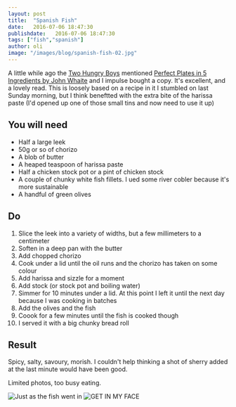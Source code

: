 ```yaml
---
layout: post
title:  "Spanish Fish"
date:   2016-07-06 18:47:30
publishdate:   2016-07-06 18:47:30
tags: ["fish","spanish"]
author: oli
image: "/images/blog/spanish-fish-02.jpg"
---
```


A little while ago the [Two Hungry Boys](http://twohungryboys.uk/) mentioned [Perfect Plates in 5 Ingredients by John Whaite](http://amzn.to/29jujvw) and I impulse bought a copy.  It's excellent, and a lovely read.  This is loosely based on a recipe in it I stumbled on last Sunday morning, but I think beneftted with the extra bite of the harissa paste (I'd opened up one of those small tins and now need to use it up)

## You will need

* Half a large leek
* 50g or so of chorizo
* A blob of butter
* A heaped teaspoon of harissa paste
* Half a chicken stock pot or a pint of chicken stock
* A couple of chunky white fish fillets. I ued some river cobler because it's more sustainable
* A handful of green olives



## Do

1. Slice the leek into a variety of widths, but a few millimeters to a centimeter
2. Soften in a deep pan with the butter
3. Add chopped chorizo
4. Cook under a lid until the oil runs and the chorizo has taken on some colour
5. Add harissa and sizzle for a moment
6. Add stock (or stock pot and boiling water)
7. Simmer for 10 minutes under a lid.  At this point I left it until the next day because I was cooking in batches
8. Add the olives and the fish 
9. Coook for a few minutes until the fish is cooked though
10. I served it with a big chunky bread roll


## Result

Spicy, salty, savoury, morish.  I couldn't help thinking a shot of sherry added at the last minute would have been good.

Limited photos, too busy eating.

![Just as the fish went in](/images/blog/spanish-fish-01.jpg)
![GET IN MY FACE](/images/blog/spanish-fish-02.jpg)
